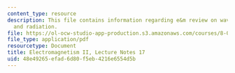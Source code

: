 ```yaml
---
content_type: resource
description: This file contains information regarding e&m review on waves, potentials,
  and radiation.
file: https://ol-ocw-studio-app-production.s3.amazonaws.com/courses/8-07-electromagnetism-ii-fall-2012/48e49265efad6d80f5eb4216e6554d5b_MIT8_07F12_ln17.pdf
file_type: application/pdf
resourcetype: Document
title: Electromagnetism II, Lecture Notes 17
uid: 48e49265-efad-6d80-f5eb-4216e6554d5b
---
```

